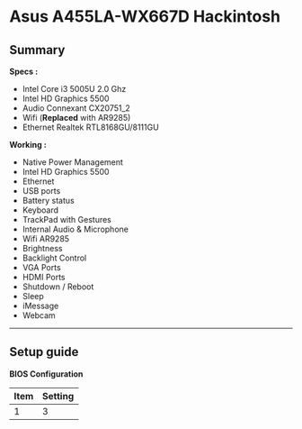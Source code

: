 Asus A455LA-WX667D Hackintosh
===================


**Summary**
-------
**Specs :**

 - Intel Core i3 5005U 2.0 Ghz
 - Intel HD Graphics 5500
 - Audio Connexant CX20751_2
 - Wifi (**Replaced** with AR9285)
 - Ethernet Realtek RTL8168GU/8111GU
 

**Working :**

 - Native Power Management
 - Intel HD Graphics 5500
 - Ethernet
 - USB ports
 - Battery status
 - Keyboard
 - TrackPad with Gestures 
 - Internal Audio & Microphone
 - Wifi AR9285
 - Brightness
 - Backlight Control
 - VGA Ports
 - HDMI Ports
 - Shutdown / Reboot
 - Sleep
 - iMessage
 - Webcam


----------

**Setup guide**
-----------
**BIOS Configuration**

Item | Setting 
---  | ---
1    |   3

